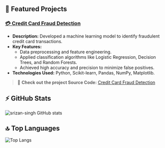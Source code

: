 ## 📂 Featured Projects  

### [💳 Credit Card Fraud Detection](#)  
- **Description:** Developed a machine learning model to identify fraudulent credit card transactions.  
- **Key Features:**  
  - Data preprocessing and feature engineering.  
  - Applied classification algorithms like Logistic Regression, Decision Trees, and Random Forests.  
  - Achieved high accuracy and precision to minimize false positives.  
- **Technologies Used:** Python, Scikit-learn, Pandas, NumPy, Matplotlib.  

> 🚀 **Check out the project Source Code:** [Credit Card Fraud Detection](https://github.com/srizan-singh/Credit-Card-Fradulent-Detection/blob/main/Credit%20Card%20Fraudulent%20Detection.ipynb)
> 
## ⚡ GitHub Stats  
![srizan-singh GitHub stats](https://github-readme-stats.vercel.app/api?username=srizan-singh&show_icons=true&theme=radical)  

## 🔝 Top Languages  
![Top Langs](https://github-readme-stats.vercel.app/api/top-langs/?username=srizan-singh&layout=compact&theme=radical)  

